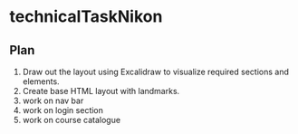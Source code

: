 # technicalTaskNikon

## Plan
1. Draw out the layout using Excalidraw to visualize required sections and elements.
2. Create base HTML layout with landmarks.
3. work on nav bar
4. work on login section
5. work on course catalogue

